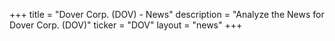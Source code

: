 +++
title = "Dover Corp. (DOV) - News"
description = "Analyze the News for Dover Corp. (DOV)"
ticker = "DOV"
layout = "news"
+++

